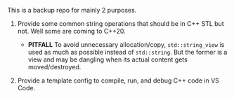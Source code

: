 This is a backup repo for mainly 2 purposes. 

1. Provide some common string operations that should be in C++ STL but not. Well some are coming to C++20.

    - __PITFALL__ To avoid unnecessary allocation/copy, `std::string_view` is used as much as possible instead of `std::string`. But the former is a view and may be dangling when its actual content gets moved/destroyed. 

2. Provide a template config to compile, run, and debug C++ code in VS Code. 